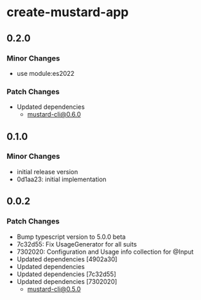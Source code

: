 # create-mustard-app

## 0.2.0

### Minor Changes

- use module:es2022

### Patch Changes

- Updated dependencies
  - mustard-cli@0.6.0

## 0.1.0

### Minor Changes

- initial release version
- 0d1aa23: initial implementation

## 0.0.2

### Patch Changes

- Bump typescript version to 5.0.0 beta
- 7c32d55: Fix UsageGenerator for all suits
- 7302020: Configuration and Usage info collection for @Input
- Updated dependencies [4902a30]
- Updated dependencies
- Updated dependencies [7c32d55]
- Updated dependencies [7302020]
  - mustard-cli@0.5.0
